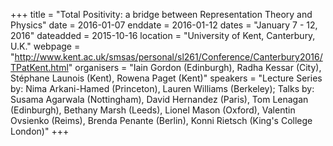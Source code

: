 +++
title = "Total Positivity: a bridge between Representation Theory and Physics"
date = 2016-01-07
enddate = 2016-01-12
dates = "January 7 - 12, 2016"
dateadded = 2015-10-16
location = "University of Kent, Canterbury, U.K."
webpage = "http://www.kent.ac.uk/smsas/personal/sl261/Conference/Canterbury2016/TPatKent.html"
organisers = "Iain Gordon (Edinburgh), Radha Kessar (City), Stéphane Launois (Kent), Rowena Paget (Kent)"
speakers = "Lecture Series by: Nima Arkani-Hamed (Princeton), Lauren Williams (Berkeley); Talks by: Susama Agarwala (Nottingham), David Hernandez (Paris), Tom Lenagan (Edinburgh), Bethany Marsh (Leeds),  Lionel Mason (Oxford), Valentin Ovsienko (Reims), Brenda Penante (Berlin), Konni Rietsch (King's College London)"
+++
